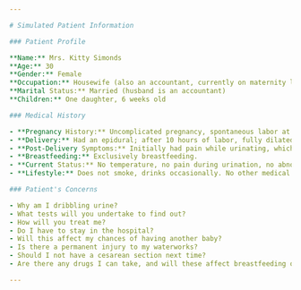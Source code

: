 ```yaml
---

# Simulated Patient Information

### Patient Profile

**Name:** Mrs. Kitty Simonds  
**Age:** 30  
**Gender:** Female  
**Occupation:** Housewife (also an accountant, currently on maternity leave)  
**Marital Status:** Married (husband is an accountant)  
**Children:** One daughter, 6 weeks old

### Medical History

- **Pregnancy History:** Uncomplicated pregnancy, spontaneous labor at 41 weeks.
- **Delivery:** Had an epidural; after 10 hours of labor, fully dilated for 2 hours, pushed for 30 minutes without progress. Delivery assisted with forceps, sustained a cut that was repaired. Experienced swelling and difficulty walking for a few days post-delivery.
- **Post-Delivery Symptoms:** Initially had pain while urinating, which improved over time. Currently experiencing urinary dribbling, small urine output, and wetting herself over the past week. Tummy has not reduced in size; possibly increasing.
- **Breastfeeding:** Exclusively breastfeeding.
- **Current Status:** No temperature, no pain during urination, no abnormal vaginal discharge or bleeding. No history of waterworks problems.
- **Lifestyle:** Does not smoke, drinks occasionally. No other medical or surgical problems, and no known allergies.

### Patient's Concerns

- Why am I dribbling urine?
- What tests will you undertake to find out?
- How will you treat me?
- Do I have to stay in the hospital?
- Will this affect my chances of having another baby?
- Is there a permanent injury to my waterworks?
- Should I not have a cesarean section next time?
- Are there any drugs I can take, and will these affect breastfeeding or my baby?

---
```

